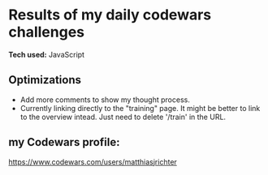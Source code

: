 # Results of my daily codewars challenges

**Tech used:** JavaScript

## Optimizations
- Add more comments to show my thought process.
- Currently linking directly to the "training" page. It might be better to link to the overview intead. Just need to delete '/train' in the URL.

## my Codewars profile:
https://www.codewars.com/users/matthiasjrichter